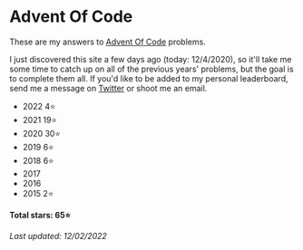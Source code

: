 # Advent Of Code
These are my answers to [Advent Of Code](https://adventofcode.com) problems.

I just discovered this site a few days ago (today: 12/4/2020), so it'll take me some time to catch up on all of the previous years' problems, but the goal is to complete them all. If you'd like to be added to my personal leaderboard, send me a message on [Twitter](https://twitter.com/walkercsutton) or shoot me an email.

* 2022 4⭐
* 2021 19⭐
* 2020 30⭐
* 2019 6⭐
* 2018 6⭐
* 2017
* 2016
* 2015 2⭐

__Total stars: 65⭐__

_Last updated: 12/02/2022_
